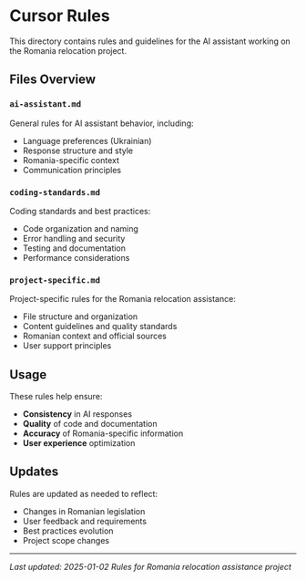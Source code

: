 # Cursor Rules

This directory contains rules and guidelines for the AI assistant working on the Romania relocation project.

## Files Overview

### `ai-assistant.md`
General rules for AI assistant behavior, including:
- Language preferences (Ukrainian)
- Response structure and style
- Romania-specific context
- Communication principles

### `coding-standards.md`
Coding standards and best practices:
- Code organization and naming
- Error handling and security
- Testing and documentation
- Performance considerations

### `project-specific.md`
Project-specific rules for the Romania relocation assistance:
- File structure and organization
- Content guidelines and quality standards
- Romanian context and official sources
- User support principles

## Usage

These rules help ensure:
- **Consistency** in AI responses
- **Quality** of code and documentation
- **Accuracy** of Romania-specific information
- **User experience** optimization

## Updates

Rules are updated as needed to reflect:
- Changes in Romanian legislation
- User feedback and requirements
- Best practices evolution
- Project scope changes

---
*Last updated: 2025-01-02*
*Rules for Romania relocation assistance project*

